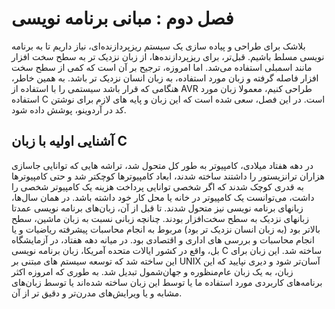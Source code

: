 # فصل دوم : مبانی برنامه نویسی
بلاشک برای طراحی و پیاده سازی یک سیستم ریزپردازنده‌ای، نیاز داریم تا به برنامه نویسی مسلط باشیم. قبل‌تر، برای ریزپردازنده‌ها، از زبان نزدیک تر به سطح سخت افزار مانند اسمبلی استفاده می‌شد. اما امروزه، ترجیح بر آن است که کمی از سطح سخت افزار فاصله گرفته و زبان مورد استفاده، به زبان انسان نزدیک تر باشد. 
به همین خاطر، هنگامی که قرار باشد سیستمی را با استفاده از AVR طراحی کنیم، معمولا زبان مورد استفاده C است. در این فصل، سعی شده است که این زبان و پایه های لازم برای نوشتن کد در آردوینو، پوشش داده شود. 
## آشنایی اولیه با زبان C 
در دهه هفتاد میلادی، کامپیوتر به طور کل متحول شد، تراشه هایی که توانایی جاسازی هزاران ترانزیستور را داشتند ساخته شدند، ابعاد کامپیوترها کوچکتر شد و حتی کامپیوترها به قدری کوچک شدند که اگر شخصی توانایی پرداخت هزینه یک کامپیوتر شخصی را داشت، می‌توانست یک کامپیوتر در خانه یا محل کار خود داشته باشد. 
در همان سال‌ها، زبانهای برنامه نویسی نیز متحول شدند. تا قبل از آن، زبان‌های برنامه نویسی عمدتا زبانهای نزدیک به سطح سخت‌افزار بودند. چنانچه زبانی نسبت به زبان ماشین، سطح بالاتر بود (به زبان انسان نزدیک تر بود) مربوط به انجام محاسبات پیشرفته ریاضیات و یا انجام محاسبات و بررسی های اداری و اقتصادی بود. 
در میانه دهه هفتاد، در آزمایشگاه بل، واقع در کشور ایالات متحده آمریکا، زبان برنامه نویسی C ساخته شد. این زبان برای این ساخته شد که توسعه سیستم های مبتنی بر UNIX آسان‌تر شود و دیری نپایید که این زبان، به یک زبان عام‌منظوره و جهان‌شمول تبدیل شد. به طوری که امروزه اکثر برنامه‌های کاربردی مورد استفاده ما یا توسط این زبان ساخته شده‌اند یا توسط زبان‌های مشابه و یا ویرایش‌های مدرن‌تر و دقیق تر از آن. 